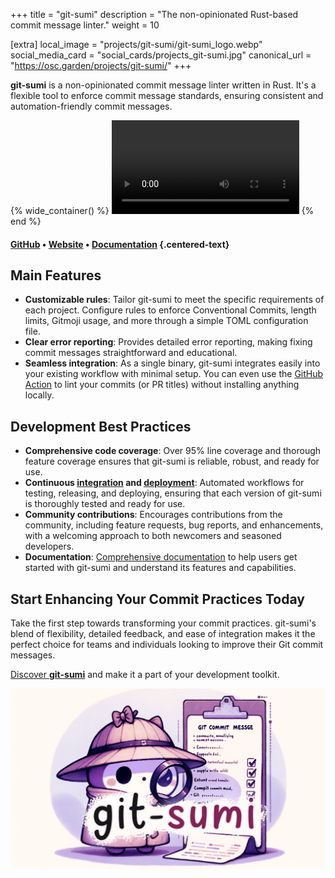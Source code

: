+++
title = "git-sumi"
description = "The non-opinionated Rust-based commit message linter."
weight = 10

[extra]
local_image = "projects/git-sumi/git-sumi_logo.webp"
social_media_card = "social_cards/projects_git-sumi.jpg"
canonical_url = "https://osc.garden/projects/git-sumi/"
+++

**git-sumi** is a non-opinionated commit message linter written in Rust. It's a flexible tool to enforce commit message standards, ensuring consistent and automation-friendly commit messages.

{% wide_container() %}
<video controls src="https://cdn.jsdelivr.net/gh/welpo/git-sumi@main/assets/git-sumi_demo.mp4" title="git-sumi demo"></video>
{% end %}

#### [GitHub](https://github.com/welpo/git-sumi) • [Website](https://sumi.rs/) • [Documentation](https://sumi.rs/docs/) {.centered-text}

## Main Features

- **Customizable rules**: Tailor git-sumi to meet the specific requirements of each project. Configure rules to enforce Conventional Commits, length limits, Gitmoji usage, and more through a simple TOML configuration file.
- **Clear error reporting**: Provides detailed error reporting, making fixing commit messages straightforward and educational.
- **Seamless integration**: As a single binary, git-sumi integrates easily into your existing workflow with minimal setup. You can even use the [GitHub Action](https://github.com/welpo/git-sumi-action) to lint your commits (or PR titles) without installing anything locally.

## Development Best Practices

- **Comprehensive code coverage**: Over 95% line coverage and thorough feature coverage ensures that git-sumi is reliable, robust, and ready for use.
- **Continuous [integration](https://github.com/welpo/git-sumi/blob/main/.github/workflows/ci.yml) and [deployment](https://github.com/welpo/git-sumi/blob/main/.github/workflows/release.yml)**: Automated workflows for testing, releasing, and deploying, ensuring that each version of git-sumi is thoroughly tested and ready for use.
- **Community contributions**: Encourages contributions from the community, including feature requests, bug reports, and enhancements, with a welcoming approach to both newcomers and seasoned developers.
- **Documentation**: [Comprehensive documentation](https://sumi.rs/docs/) to help users get started with git-sumi and understand its features and capabilities.

## Start Enhancing Your Commit Practices Today

Take the first step towards transforming your commit practices. git-sumi's blend of flexibility, detailed feedback, and ease of integration makes it the perfect choice for teams and individuals looking to improve their Git commit messages.

[Discover **git-sumi**](https://sumi.rs/) and make it a part of your development toolkit.

[![git-sumi social media card](social_cards/projects_git-sumi.jpg)](https://sumi.rs/)
